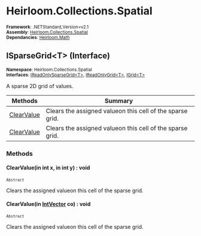 # Heirloom.Collections.Spatial

<small>**Framework**: .NETStandard,Version=v2.1</small>  
<small>**Assembly**: [Heirloom.Collections.Spatial](../heirloom.collections.spatial/heirloom.collections.spatial.md)</small>  
<small>**Dependancies**: [Heirloom.Math](../Heirloom.Math/Heirloom.Math.md)</small>  

## ISparseGrid\<T> (Interface)
<small>**Namespace**: Heirloom.Collections.Spatial</sub></small>  
<small>**Interfaces**: [IReadOnlySparseGrid\<T>](heirloom.collections.spatial.ireadonlysparsegrid[t].md), [IReadOnlyGrid\<T>](heirloom.collections.spatial.ireadonlygrid[t].md), [IGrid\<T>](heirloom.collections.spatial.igrid[t].md)</small>  

A sparse 2D grid of values.

| Methods | Summary |
|---------|---------|
| [ClearValue](#CLEFB28FAFA) | Clears the assigned valueon this cell of the sparse grid. |
| [ClearValue](#CLE20AFDEEA) | Clears the assigned valueon this cell of the sparse grid. |

### Methods

#### <a name="CLEFB28FAFA"></a>ClearValue(in int x, in int y) : void

<small>`Abstract`</small>

Clears the assigned valueon this cell of the sparse grid.


#### <a name="CLE20AFDEEA"></a>ClearValue(in [IntVector](../heirloom.math/heirloom.math.intvector.md) co) : void

<small>`Abstract`</small>

Clears the assigned valueon this cell of the sparse grid.


